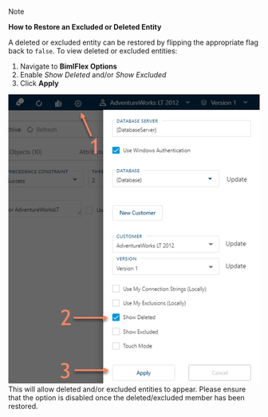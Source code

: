 >[!NOTE]
> **How to Restore an Excluded or Deleted Entity**  
>
> A deleted or excluded entity can be restored by flipping the appropriate flag back to `false`.
> To view deleted or excluded entities:  
>
> 1. Navigate to **BimlFlex Options**
> 1. Enable *Show Deleted* and/or *Show Excluded*
> 1. Click **Apply**
>
> ![Enabled Deleted Entities](images/bimlflex-app-options-show-deleted.png "Enabled Deleted Entities")
> This will allow deleted and/or excluded entities to appear.
> Please ensure that the option is disabled once the deleted/excluded member has been restored.
